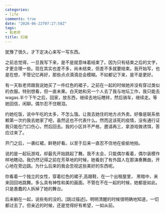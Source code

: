 ```yaml
---
categories:
- life
comments: true
date: "2020-06-22T07:27:58Z"
tags:
- 耿老师
title: 红裙
---
```


犹豫了很久，才下定决心来写一写东西。

之前总觉得，一旦我写下来，是不是就意味着结束了。因为只有结束之后的文字，才更合理一些。现在其实也差不多，尚未结束，但差不多就要结束。我开始写，也是在想，不管记忆再好，那些点点滴滴总会模糊。不如都记下来，是不是更好。

有一天耿老师跟我说她买了一件红色的裙子，之前在一起的时候她并没有穿过类似的衣服。特别想看，但一直未果。白天她和另一个人去了我与地坛工作，我只能去wagas.半个下午之后，回家，放东西，继续去地坛瞎转，然后骑车，继续走。等她回信，闲聊。偶尔忍不住眼泪。

约她吃饭，说中午吃的太多，不怎么饿。让我去她住的地方点外卖。好像是联系依赖第一次约我去她家了吧，虽然这也不代表什么。然而这该死的疫情，没有通行证我只能在门口伤心，然后回去。我的小区并不严格，邀请再三，拿游戏做诱饵，答应过来了。

开门之后，一袭红裙，鲜艳好看。以至于后来一直忍不住地在偷偷地拍。

说的是一起玩游戏，却最先开始跳起了舞。我不太会，只能偶尔看着，偶尔装模作样地瞎动。我仍然记得之前在芳草地的时候，她看到了有外国人在那演奏舞曲，开心地在旁边跳。为什么后来的我会忽视这些美好的东西呢。

你看着一个独立的女性，穿着红色的裙子,高跟鞋，在一个出租屋里， 黑暗中，来来回回地跳舞。多么具有神性和美的画面。不管在不在一起的时候，她都是如此。只是愚蠢的人拆掉了她的舞台。

后来躺在一起，说些有的没的。[跳过描述]。明明清醒的时候很明确地知道，一切都过去了。但亲近的时候，还是觉得好有希望，一如从前。


